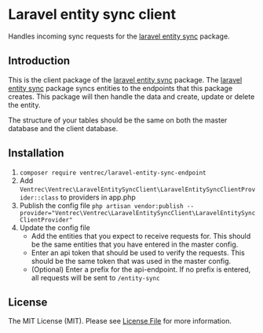 # Laravel entity sync client

Handles incoming sync requests for the [laravel entity sync](https://github.com/ventrec/laravel-entity-sync) package.

## Introduction

This is the client package of the [laravel entity sync](https://github.com/ventrec/laravel-entity-sync) package. The [laravel entity sync](https://github.com/ventrec/laravel-entity-sync) package syncs entities to the endpoints that this package creates. This package will then handle the data and create, update or delete the entity.

The structure of your tables should be the same on both the master database and the client database.

## Installation

1. `composer require ventrec/laravel-entity-sync-endpoint`
2. Add `Ventrec\Ventrec\LaravelEntitySyncClient\LaravelEntitySyncClientProvider::class` to providers in app.php
3. Publish the config file `php artisan vendor:publish --provider="Ventrec\Ventrec\LaravelEntitySyncClient\LaravelEntitySyncClientProvider"`
4. Update the config file
    - Add the entities that you expect to receive requests for. This should be the same entities that you have entered in the master config.
    - Enter an api token that should be used to verify the requests. This should be the same token that was used in the master config.
    - (Optional) Enter a prefix for the api-endpoint. If no prefix is entered, all requests will be sent to `/entity-sync`

## License

The MIT License (MIT). Please see [License File](LICENSE.md) for more information.